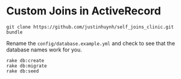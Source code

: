 # Custom Joins in ActiveRecord

```
git clone https://github.com/justinhuynh/self_joins_clinic.git
bundle
```

Rename the `config/database.example.yml` and check to see that the database names work for you.

```
rake db:create
rake db:migrate
rake db:seed
```
